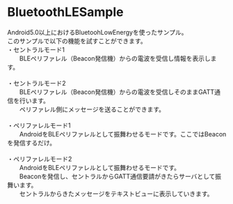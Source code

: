 # BluetoothLESample
Android5.0以上におけるBluetoohLowEnergyを使ったサンプル。<BR>
このサンプルで以下の機能を試すことができます。<BR>
・セントラルモード1<BR>
　　BLEペリファレル（Beacon発信機）からの電波を受信し情報を表示します。<BR>
<BR>
・セントラルモード2<BR>
　　BLEペリファレル（Beacon発信機）からの電波を受信しそのままGATT通信を行います。<BR>
　　ペリファレル側にメッセージを送ることができます。<BR>
<BR>
・ペリファレルモード1<BR>
　　AndroidをBLEペリファレルとして振舞わせるモードです。ここではBeaconを発信するだけ。<BR>
<BR>
・ペリファレルモード2<BR>
　　AndroidをBLEペリファレルとして振舞わせるモードです。<BR>
　　Beaconを発信し、セントラルからGATT通信要請がきたらサーバとして振舞います。<BR>
　　セントラルからきたメッセージをテキストビューに表示していきます。<BR>

